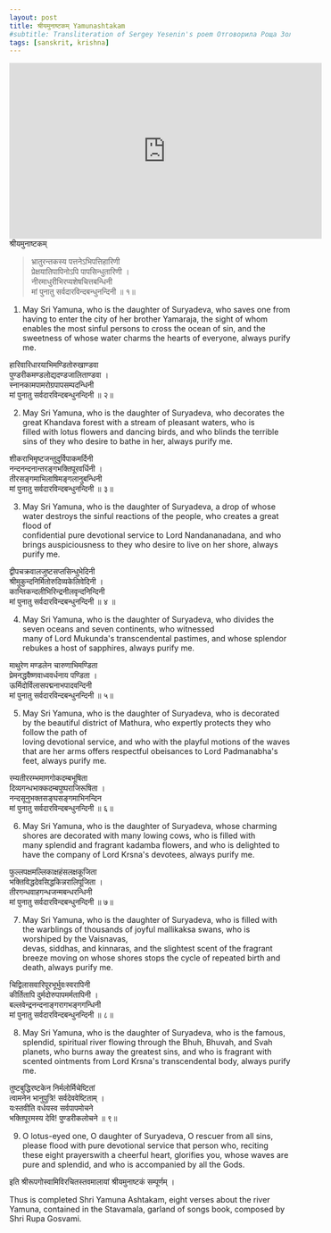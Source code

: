 ```yaml
---
layout: post
title: श्रीयमुनाष्टकम् Yamunashtakam
#subtitle: Transliteration of Sergey Yesenin's poem Отговорила Роща Золотая in devanAgarI phonetic
tags: [sanskrit, krishna]
---
```

<iframe width="560" height="315" src="https://www.youtube.com/embed/xoYlr7mUcZA" frameborder="0" allow="accelerometer; autoplay; clipboard-write; encrypted-media; gyroscope; picture-in-picture" allowfullscreen></iframe>
श्रीयमुनाष्टकम्

>भ्रातुरन्तकस्य पत्तनेऽभिपत्तिहारिणी \
प्रेक्षयातिपापिनोऽपि पापसिन्धुतारिणी । \
नीरमाधुरीभिरप्यशेषचित्तबन्धिनी \
मां पुनातु सर्वदारविन्दबन्धुनन्दिनी ॥ १॥ 

1) May Sri Yamuna, who is the daughter of Suryadeva, who saves one from having to enter the city of her brother Yamaraja, the sight of whom \
enables the most sinful persons to cross the ocean of sin, and the sweetness of whose water charms the hearts of everyone, always purify me. 

हारिवारिधारयाभिमण्डितोरुखाण्डवा \
पुण्डरीकमण्डलोद्यदण्डजालिताण्डवा । \
स्नानकामपामरोग्रपापसम्पदन्धिनी \
मां पुनातु सर्वदारविन्दबन्धुनन्दिनी ॥ २॥ 

2) May Sri Yamuna, who is the daughter of Suryadeva, who decorates the great Khandava forest with a stream of pleasant waters, who is \
filled with lotus flowers and dancing birds, and who blinds the terrible sins of they who desire to bathe in her, always purify me. 

शीकराभिमृष्टजन्तुदुर्विपाकमर्दिनी \
नन्दनन्दनान्तरङ्गभक्तिपूरवर्धिनी । \
तीरसङ्गमाभिलाषिमङ्गलानुबन्धिनी \
मां पुनातु सर्वदारविन्दबन्धुनन्दिनी ॥ ३॥ 

3) May Sri Yamuna, who is the daughter of Suryadeva, a drop of whose water destroys the sinful reactions of the people, who creates a great flood of \
confidential pure devotional service to Lord Nandananadana, and who brings auspiciousness to they who desire to live on her shore, always purify me. 

द्वीपचक्रवालजुष्टसप्तसिन्धुभेदिनी \
श्रीमुकुन्दनिर्मितोरुदिव्यकेलिवेदिनी । \
कान्तिकन्दलीभिरिन्द्रनीलवृन्दनिन्दिनी \
मां पुनातु सर्वदारविन्दबन्धुनन्दिनी ॥ ४ ॥ 

4) May Sri Yamuna, who is the daughter of Suryadeva, who divides the seven oceans and seven continents, who witnessed \
many of Lord Mukunda's transcendental pastimes, and whose splendor rebukes a host of sapphires, always purify me.

माथुरेण मण्डलेन चारुणाभिमण्डिता \
प्रेमनद्धवैष्णवाध्ववर्धनाय पण्डिता । \
ऊर्मिदोर्विलासपद्मनाभपादवन्दिनी \
मां पुनातु सर्वदारविन्दबन्धुनन्दिनी ॥ ५॥ 

5) May Sri Yamuna, who is the daughter of Suryadeva, who is decorated by the beautiful district of Mathura, who expertly protects they who follow the path of \
loving devotional service, and who with the playful motions of the waves that are her arms offers respectful obeisances to Lord Padmanabha's feet, always purify me. 

रम्यतीररम्भमाणगोकदम्बभूषिता \
दिव्यगन्धभाक्कदम्बपुष्पराजिरूषिता । \
नन्दसूनुभक्तसङ्घसङ्गमाभिनन्दिन\
मां पुनातु सर्वदारविन्दबन्धुनन्दिनी ॥ ६॥ 

6) May Sri Yamuna, who is the daughter of Suryadeva, whose charming shores are decorated with many lowing cows, who is filled with \
many splendid and fragrant kadamba flowers, and who is delighted to have the company of Lord Krsna's devotees, always purify me.

फुल्लपक्षमल्लिकाक्षहंसलक्षकूजिता \
भक्तिविद्धदेवसिद्धकिन्नरालिपूजिता । \
तीरगन्धवाहगन्धजन्मबन्धरन्धिनी \
मां पुनातु सर्वदारविन्दबन्धुनन्दिनी ॥ ७॥ 

7) May Sri Yamuna, who is the daughter of Suryadeva, who is filled with the warblings of thousands of joyful mallikaksa swans, who is worshiped by the Vaisnavas, \
devas, siddhas, and kinnaras, and the slightest scent of the fragrant breeze moving on whose shores stops the cycle of repeated birth and death, always purify me. 

चिद्विलासवारिपूरभूर्भुवःस्वरापिनी \
कीर्तितापि दुर्मदोरुपापमर्मतापिनी । \
बल्लवेन्द्रनन्दनाङ्गरागभङ्गगन्धिनी \
मां पुनातु सर्वदारविन्दबन्धुनन्दिनी ॥ ८॥ 

8) May Sri Yamuna, who is the daughter of Suryadeva, who is the famous, splendid, spiritual river flowing through the Bhuh, Bhuvah, and Svah \
planets, who burns away the greatest sins, and who is fragrant with scented ointments from Lord Krsna's transcendental body, always purify me. 
 
तुष्टबुद्धिरष्टकेन निर्मलोर्मिचेष्टितां \
त्वामनेन भानुपुत्रि! सर्वदेववेष्टिताम् । \
यःस्तवीति वर्धयस्व सर्वपापमोचने \
भक्तिपूरमस्य देवि! पुण्डरीकलोचने ॥ ९॥ 

9) O lotus-eyed one, O daughter of Suryadeva, O rescuer from all sins, please flood with pure devotional service that person who, reciting \
these eight prayerswith a cheerful heart, glorifies you, whose waves are pure and splendid, and who is accompanied by all the Gods. 

इति श्रीरूपगोस्वामिविरचितस्तवमालायां श्रीयमुनाष्टकं सम्पूर्णम् ।

Thus is completed Shri Yamuna Ashtakam, eight verses about the river Yamuna, contained in the Stavamala, garland of songs book, composed by Shri Rupa Gosvami.
